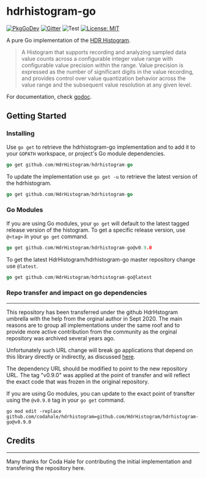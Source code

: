 hdrhistogram-go
===============

<a href="https://pkg.go.dev/github.com/HdrHistogram/hdrhistogram-go"><img src="https://pkg.go.dev/badge/github.com/HdrHistogram/hdrhistogram-go" alt="PkgGoDev"></a>
[![Gitter](https://badges.gitter.im/Join_Chat.svg)](https://gitter.im/HdrHistogram/HdrHistogram)
![Test](https://github.com/HdrHistogram/hdrhistogram-go/workflows/Test/badge.svg?branch=master)
 [![License: MIT](https://img.shields.io/badge/License-MIT-yellow.svg)](https://github.com/HdrHistogram/hdrhistogram-go/blob/master/LICENSE)


A pure Go implementation of the [HDR Histogram](https://github.com/HdrHistogram/HdrHistogram).

> A Histogram that supports recording and analyzing sampled data value counts
> across a configurable integer value range with configurable value precision
> within the range. Value precision is expressed as the number of significant
> digits in the value recording, and provides control over value quantization
> behavior across the value range and the subsequent value resolution at any
> given level.

For documentation, check [godoc](http://godoc.org/github.com/codahale/hdrhistogram).


## Getting Started

### Installing
Use `go get` to retrieve the hdrhistogram-go implementation and to add it to your `GOPATH` workspace, or project's Go module dependencies.

```go
go get github.com/HdrHistogram/hdrhistogram-go
```

To update the implementation use `go get -u` to retrieve the latest version of the hdrhistogram.

```go
go get github.com/HdrHistogram/hdrhistogram-go
```


### Go Modules

If you are using Go modules, your `go get` will default to the latest tagged
release version of the histogram. To get a specific release version, use
`@<tag>` in your `go get` command.

```go
go get github.com/HdrHistogram/hdrhistogram-go@v0.9.0
```

To get the latest HdrHistogram/hdrhistogram-go master repository change use `@latest`.

```go
go get github.com/HdrHistogram/hdrhistogram-go@latest
```

### Repo transfer and impact on go dependencies
-------------------------------------------
This repository has been transferred under the github HdrHstogram umbrella with the help from the orginal
author in Sept 2020. The main reasons are to group all implementations under the same roof and to provide more active contribution
from the community as the orginal repository was archived several years ago.

Unfortunately such URL change will break go applications that depend on this library
directly or indirectly, as discussed [here](https://github.com/HdrHistogram/hdrhistogram-go/issues/30#issuecomment-696365251).

The dependency URL should be modified to point to the new repository URL.
The tag "v0.9.0" was applied at the point of transfer and will reflect the exact code that was frozen in the
original repository.

If you are using Go modules, you can update to the exact point of transfter using the `@v0.9.0` tag in your `go get` command.

```
go mod edit -replace github.com/codahale/hdrhistogram=github.com/HdrHistogram/hdrhistogram-go@v0.9.0
```

## Credits
-------

Many thanks for Coda Hale for contributing the initial implementation and transfering the repository here.

